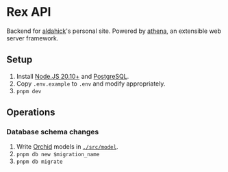 # Rex API

Backend for [aldahick](https://github.com/aldahick)'s personal site. Powered by [athena](https://github.com/aldahick/athena), an extensible web server framework.

## Setup

1. Install [Node.JS 20.10+](https://nodejs.org) and [PostgreSQL](https://postgresql.org).
2. Copy `.env.example` to `.env` and modify appropriately.
3. `pnpm dev`

## Operations

### Database schema changes

1. Write [Orchid](https://orchid-orm.netlify.app/guide/) models in [`./src/model`](`./src/model`).
2. `pnpm db new $migration_name`
3. `pnpm db migrate`
